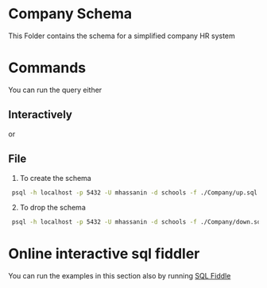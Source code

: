  # Company Schema
 This Folder contains the schema for a simplified company HR system
 # Commands
 You can run the query either
 ## Interactively
 or 
 ## File
1. To create the schema
```bash
 psql -h localhost -p 5432 -U mhassanin -d schools -f ./Company/up.sql
```
2. To drop the schema
```bash
 psql -h localhost -p 5432 -U mhassanin -d schools -f ./Company/down.sql
```
# Online interactive sql fiddler
You can run the examples in this section also by running [SQL Fiddle](http://sqlfiddle.com/)

